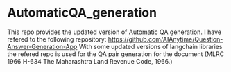 # AutomaticQA_generation

This repo provides the updated version of Automatic QA generation.
I have refered to the following repository: https://github.com/AIAnytime/Question-Answer-Generation-App
With some updated versions of langchain libraries the refered repo is used for the QA pair generation for the document (MLRC 1966 H-634 The  Maharashtra  Land  Revenue  Code, 1966.)
